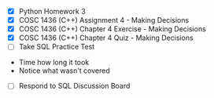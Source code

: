 - [X] Python Homework 3
- [X] COSC 1436 (C++) Assignment 4 - Making Decisions
- [X] COSC 1436 (C++) Chapter 4 Exercise - Making Decisions
- [X] COSC 1436 (C++) Chapter 4 Quiz - Making Decisions
- [ ] Take SQL Practice Test
- Time how long it took
- Notice what wasn't covered
- [ ] Respond to SQL Discussion Board